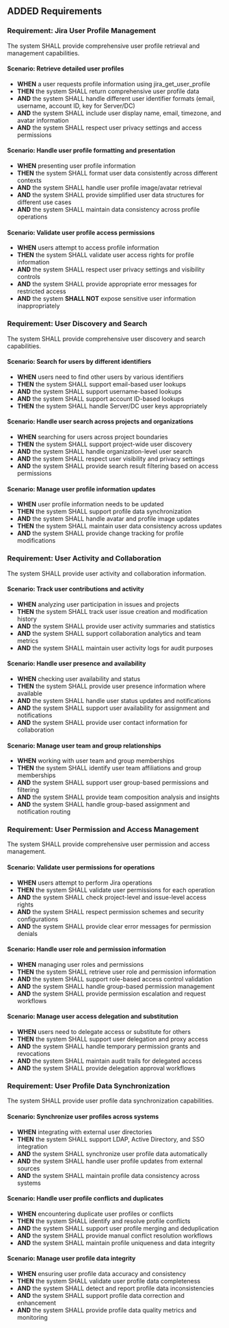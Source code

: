 ## ADDED Requirements

### Requirement: Jira User Profile Management
The system SHALL provide comprehensive user profile retrieval and management capabilities.

#### Scenario: Retrieve detailed user profiles
- **WHEN** a user requests profile information using jira_get_user_profile
- **THEN** the system SHALL return comprehensive user profile data
- **AND** the system SHALL handle different user identifier formats (email, username, account ID, key for Server/DC)
- **AND** the system SHALL include user display name, email, timezone, and avatar information
- **AND** the system SHALL respect user privacy settings and access permissions

#### Scenario: Handle user profile formatting and presentation
- **WHEN** presenting user profile information
- **THEN** the system SHALL format user data consistently across different contexts
- **AND** the system SHALL handle user profile image/avatar retrieval
- **AND** the system SHALL provide simplified user data structures for different use cases
- **AND** the system SHALL maintain data consistency across profile operations

#### Scenario: Validate user profile access permissions
- **WHEN** users attempt to access profile information
- **THEN** the system SHALL validate user access rights for profile information
- **AND** the system SHALL respect user privacy settings and visibility controls
- **AND** the system SHALL provide appropriate error messages for restricted access
- **AND** the system **SHALL NOT** expose sensitive user information inappropriately

### Requirement: User Discovery and Search
The system SHALL provide comprehensive user discovery and search capabilities.

#### Scenario: Search for users by different identifiers
- **WHEN** users need to find other users by various identifiers
- **THEN** the system SHALL support email-based user lookups
- **AND** the system SHALL support username-based lookups
- **AND** the system SHALL support account ID-based lookups
- **THEN** the system SHALL handle Server/DC user keys appropriately

#### Scenario: Handle user search across projects and organizations
- **WHEN** searching for users across project boundaries
- **THEN** the system SHALL support project-wide user discovery
- **AND** the system SHALL handle organization-level user search
- **AND** the system SHALL respect user visibility and privacy settings
- **AND** the system SHALL provide search result filtering based on access permissions

#### Scenario: Manage user profile information updates
- **WHEN** user profile information needs to be updated
- **THEN** the system SHALL support profile data synchronization
- **AND** the system SHALL handle avatar and profile image updates
- **THEN** the system SHALL maintain user data consistency across updates
- **AND** the system SHALL provide change tracking for profile modifications

### Requirement: User Activity and Collaboration
The system SHALL provide user activity and collaboration information.

#### Scenario: Track user contributions and activity
- **WHEN** analyzing user participation in issues and projects
- **THEN** the system SHALL track user issue creation and modification history
- **AND** the system SHALL provide user activity summaries and statistics
- **AND** the system SHALL support collaboration analytics and team metrics
- **AND** the system SHALL maintain user activity logs for audit purposes

#### Scenario: Handle user presence and availability
- **WHEN** checking user availability and status
- **THEN** the system SHALL provide user presence information where available
- **AND** the system SHALL handle user status updates and notifications
- **AND** the system SHALL support user availability for assignment and notifications
- **AND** the system SHALL provide user contact information for collaboration

#### Scenario: Manage user team and group relationships
- **WHEN** working with user team and group memberships
- **THEN** the system SHALL identify user team affiliations and group memberships
- **AND** the system SHALL support user group-based permissions and filtering
- **AND** the system SHALL provide team composition analysis and insights
- **AND** the system SHALL handle group-based assignment and notification routing

### Requirement: User Permission and Access Management
The system SHALL provide comprehensive user permission and access management.

#### Scenario: Validate user permissions for operations
- **WHEN** users attempt to perform Jira operations
- **THEN** the system SHALL validate user permissions for each operation
- **AND** the system SHALL check project-level and issue-level access rights
- **AND** the system SHALL respect permission schemes and security configurations
- **AND** the system SHALL provide clear error messages for permission denials

#### Scenario: Handle user role and permission information
- **WHEN** managing user roles and permissions
- **THEN** the system SHALL retrieve user role and permission information
- **AND** the system SHALL support role-based access control validation
- **AND** the system SHALL handle group-based permission management
- **AND** the system SHALL provide permission escalation and request workflows

#### Scenario: Manage user access delegation and substitution
- **WHEN** users need to delegate access or substitute for others
- **THEN** the system SHALL support user delegation and proxy access
- **AND** the system SHALL handle temporary permission grants and revocations
- **AND** the system SHALL maintain audit trails for delegated access
- **AND** the system SHALL provide delegation approval workflows

### Requirement: User Profile Data Synchronization
The system SHALL provide user profile data synchronization capabilities.

#### Scenario: Synchronize user profiles across systems
- **WHEN** integrating with external user directories
- **THEN** the system SHALL support LDAP, Active Directory, and SSO integration
- **AND** the system SHALL synchronize user profile data automatically
- **AND** the system SHALL handle user profile updates from external sources
- **AND** the system SHALL maintain profile data consistency across systems

#### Scenario: Handle user profile conflicts and duplicates
- **WHEN** encountering duplicate user profiles or conflicts
- **THEN** the system SHALL identify and resolve profile conflicts
- **AND** the system SHALL support user profile merging and deduplication
- **AND** the system SHALL provide manual conflict resolution workflows
- **AND** the system SHALL maintain profile uniqueness and data integrity

#### Scenario: Manage user profile data integrity
- **WHEN** ensuring user profile data accuracy and consistency
- **THEN** the system SHALL validate user profile data completeness
- **AND** the system SHALL detect and report profile data inconsistencies
- **AND** the system SHALL support profile data correction and enhancement
- **AND** the system SHALL provide profile data quality metrics and monitoring